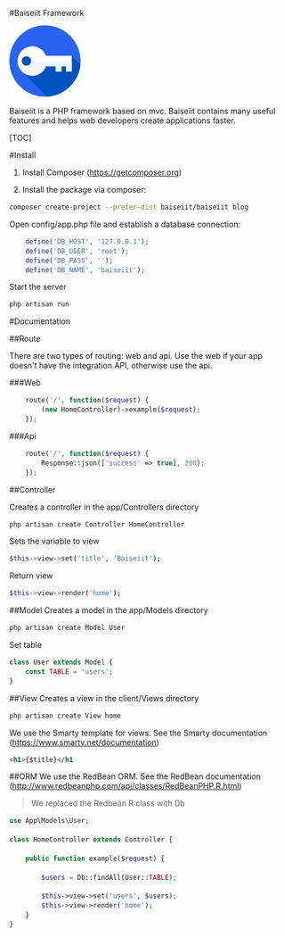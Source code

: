 #Baiseiit Framework

![](https://raw.githubusercontent.com/baiseiit/baiseiit/master/storage/favicon.png)

Baiseiit is a PHP framework based on mvc. Baiseiit contains many useful features and helps web developers create applications faster.

[TOC]

#Install

1. Install Composer (https://getcomposer.org)

2. Install the package via composer:

```bash
composer create-project --prefer-dist baiseiit/baiseiit blog
```
Open config/app.php file and establish a database connection:

```php
	define('DB_HOST', '127.0.0.1');
	define('DB_USER', 'root');
	define('DB_PASS', '');
	define('DB_NAME', 'baiseiit');
```

Start the server
```bash
php artisan run
```

#Documentation

##Route

There are two types of routing: web and api. Use the web if your app doesn't have the integration API, otherwise use the api.

###Web

```php
	route('/', function($request) {
		(new HomeController)->example($request);
	});
```

###Api
```php
	route('/', function($request) {
		Response::json(['success' => true], 200);
	});
```

##Controller

Creates a controller in the app/Controllers directory
```bash
php artisan create Controller HomeController
```

Sets the variable to view
```bash
$this->view->set('title', 'Baiseiit');
```

Return view
```bash
$this->view->render('home');
```

##Model
Creates a model in the app/Models directory
```bash
php artisan create Model User
```

Set table
```php
class User extends Model {
	const TABLE = 'users';
}
```

##View
Creates a view in the client/Views directory
```bash
php artisan create View home
```

We use the Smarty template for views. See the Smarty documentation (https://www.smarty.net/documentation)

```html
<h1>{$title}</h1
```

##ORM
We use the RedBean ORM. See the RedBean documentation (http://www.redbeanphp.com/api/classes/RedBeanPHP.R.html)

>We replaced the Redbean R class with Db

```php
use App\Models\User;

class HomeController extends Controller {

	public function example($request) {

		$users = Db::findAll(User::TABLE);

		$this->view->set('users', $users);
		$this->view->render('home');
	}
}
```
